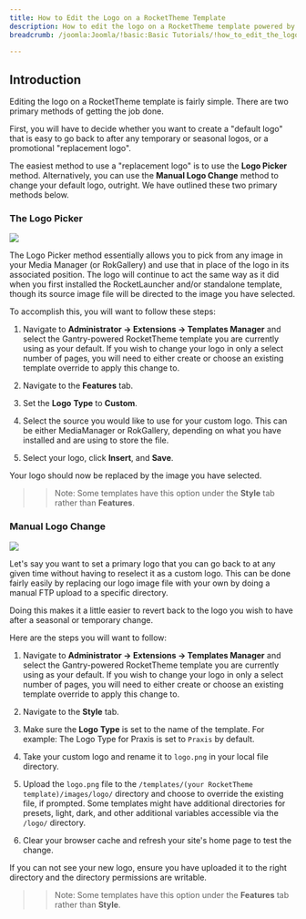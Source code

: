 ```yaml
---
title: How to Edit the Logo on a RocketTheme Template
description: How to edit the logo on a RocketTheme template powered by Gantry.
breadcrumb: /joomla:Joomla/!basic:Basic Tutorials/!how_to_edit_the_logo.md:How to Edit the Logo

---
```


Introduction
-----

Editing the logo on a RocketTheme template is fairly simple. There are two primary methods of getting the job done.

First, you will have to decide whether you want to create a "default logo" that is easy to go back to after any temporary or seasonal logos, or a promotional "replacement logo".

The easiest method to use a "replacement logo" is to use the **Logo Picker** method. Alternatively, you can use the **Manual Logo Change** method to change your default logo, outright. We have outlined these two primary methods below.

### The Logo Picker

![][logo2]

The Logo Picker method essentially allows you to pick from any image in your Media Manager (or RokGallery) and use that in place of the logo in its associated position. The logo will continue to act the same way as it did when you first installed the RocketLauncher and/or standalone template, though its source image file will be directed to the image you have selected.

To accomplish this, you will want to follow these steps:

1. Navigate to **Administrator → Extensions → Templates Manager** and select the Gantry-powered RocketTheme template you are currently using as your default. If you wish to change your logo in only a select number of pages, you will need to either create or choose an existing template override to apply this change to.

2. Navigate to the **Features** tab.

3. Set the **Logo** **Type** to **Custom**.

4. Select the source you would like to use for your custom logo. This can be either MediaManager or RokGallery, depending on what you have installed and are using to store the file.

5. Select your logo, click **Insert**, and **Save**.

Your logo should now be replaced by the image you have selected.

>> Note: Some templates have this option under the **Style** tab rather than **Features**.

### Manual Logo Change

![][logo1]

Let's say you want to set a primary logo that you can go back to at any given time without having to reselect it as a custom logo. This can be done fairly easily by replacing our logo image file with your own by doing a manual FTP upload to a specific directory.

Doing this makes it a little easier to revert back to the logo you wish to have after a seasonal or temporary change.

Here are the steps you will want to follow:

1. Navigate to **Administrator → Extensions → Templates Manager** and select the Gantry-powered RocketTheme template you are currently using as your default. If you wish to change your logo in only a select number of pages, you will need to either create or choose an existing template override to apply this change to.

2. Navigate to the **Style** tab.

3. Make sure the **Logo** **Type** is set to the name of the template. For example: The Logo Type for Praxis is set to `Praxis` by default.

4. Take your custom logo and rename it to `logo.png` in your local file directory.

5. Upload the `logo.png` file to the `/templates/(your RocketTheme template)/images/logo/` directory and choose to override the existing file, if prompted. Some templates might have additional directories for presets, light, dark, and other additional variables accessible via the `/logo/` directory.

6. Clear your browser cache and refresh your site's home page to test the change.

If you can not see your new logo, ensure you have uploaded it to the right directory and the directory permissions are writable.

>> Note: Some templates have this option under the **Features** tab rather than **Style**.

[logo1]: assets/logo_1.jpeg
[logo2]: assets/logo_2.jpeg
